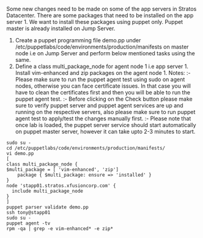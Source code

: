 Some new changes need to be made on some of the app servers in Stratos Datacenter. There are some packages that need to be installed on the app server 1. We want to install these packages using puppet only.
Puppet master is already installed on Jump Server.
1. Create a puppet programming file demo.pp under /etc/puppetlabs/code/environments/production/manifests on master node i.e on Jump Server and perform below mentioned tasks using the same.
2. Define a class multi_package_node for agent node 1 i.e app server 1. Install vim-enhanced and zip packages on the agent node 1.
Notes: :- Please make sure to run the puppet agent test using sudo on agent nodes, otherwise you can face certificate issues. In that case you will have to clean the certificates first and then you will be able to run the puppet agent test.
:- Before clicking on the Check button please make sure to verify puppet server and puppet agent services are up and running on the respective servers, also please make sure to run puppet agent test to apply/test the changes manually first.
:- Please note that once lab is loaded, the puppet server service should start automatically on puppet master server, however it can take upto 2-3 minutes to start.

```
sudo su -
cd /etc/puppetlabs/code/environments/production/manifests/
vi demo.pp
[
class multi_package_node {
$multi_package = [ 'vim-enhanced', 'zip']
    package { $multi_package: ensure => 'installed' }
}
node 'stapp01.stratos.xfusioncorp.com' {
  include multi_package_node
}
]
puppet parser validate demo.pp
ssh tony@stapp01
sudo su -
puppet agent -tv
rpm -qa | grep -e vim-enhanced* -e zip*
```
